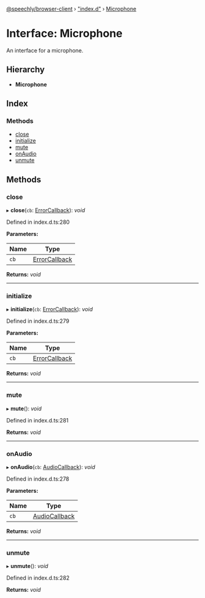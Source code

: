 [@speechly/browser-client](../README.md) › ["index.d"](../modules/_index_d_.md) › [Microphone](_index_d_.microphone.md)

# Interface: Microphone

An interface for a microphone.

## Hierarchy

* **Microphone**

## Index

### Methods

* [close](_index_d_.microphone.md#close)
* [initialize](_index_d_.microphone.md#initialize)
* [mute](_index_d_.microphone.md#mute)
* [onAudio](_index_d_.microphone.md#onaudio)
* [unmute](_index_d_.microphone.md#unmute)

## Methods

###  close

▸ **close**(`cb`: [ErrorCallback](../modules/_index_d_.md#errorcallback)): *void*

Defined in index.d.ts:280

**Parameters:**

Name | Type |
------ | ------ |
`cb` | [ErrorCallback](../modules/_index_d_.md#errorcallback) |

**Returns:** *void*

___

###  initialize

▸ **initialize**(`cb`: [ErrorCallback](../modules/_index_d_.md#errorcallback)): *void*

Defined in index.d.ts:279

**Parameters:**

Name | Type |
------ | ------ |
`cb` | [ErrorCallback](../modules/_index_d_.md#errorcallback) |

**Returns:** *void*

___

###  mute

▸ **mute**(): *void*

Defined in index.d.ts:281

**Returns:** *void*

___

###  onAudio

▸ **onAudio**(`cb`: [AudioCallback](../modules/_index_d_.md#audiocallback)): *void*

Defined in index.d.ts:278

**Parameters:**

Name | Type |
------ | ------ |
`cb` | [AudioCallback](../modules/_index_d_.md#audiocallback) |

**Returns:** *void*

___

###  unmute

▸ **unmute**(): *void*

Defined in index.d.ts:282

**Returns:** *void*
